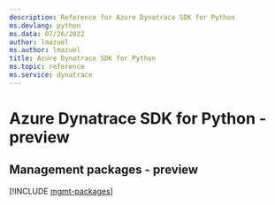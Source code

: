```yaml
---
description: Reference for Azure Dynatrace SDK for Python
ms.devlang: python
ms.data: 07/26/2022
author: lmazuel
ms.author: lmazuel
title: Azure Dynatrace SDK for Python
ms.topic: reference
ms.service: dynatrace
---
```

# Azure Dynatrace SDK for Python - preview

## Management packages - preview
[!INCLUDE [mgmt-packages](dynatrace-mgmt-index.md)]